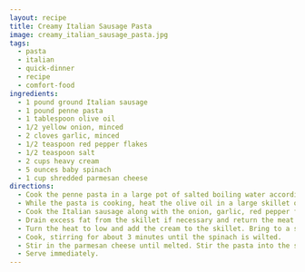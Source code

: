 ```yaml
---
layout: recipe
title: Creamy Italian Sausage Pasta
image: creamy_italian_sausage_pasta.jpg
tags:
  - pasta
  - italian
  - quick-dinner
  - recipe
  - comfort-food
ingredients:
  - 1 pound ground Italian sausage
  - 1 pound penne pasta
  - 1 tablespoon olive oil
  - 1/2 yellow onion, minced
  - 2 cloves garlic, minced
  - 1/2 teaspoon red pepper flakes
  - 1/2 teaspoon salt
  - 2 cups heavy cream
  - 5 ounces baby spinach
  - 1 cup shredded parmesan cheese
directions:
  - Cook the penne pasta in a large pot of salted boiling water according to package directions.
  - While the pasta is cooking, heat the olive oil in a large skillet over medium-high heat.
  - Cook the Italian sausage along with the onion, garlic, red pepper flakes, and salt until the sausage is no longer pink.
  - Drain excess fat from the skillet if necessary and return the meat mixture to the pan.
  - Turn the heat to low and add the cream to the skillet. Bring to a simmer and add in the spinach.
  - Cook, stirring for about 3 minutes until the spinach is wilted.
  - Stir in the parmesan cheese until melted. Stir the pasta into the sauce.
  - Serve immediately.
---
```

